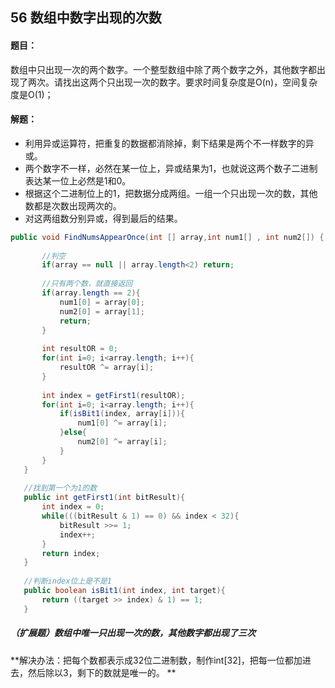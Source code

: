## 56 数组中数字出现的次数

#### 题目：

数组中只出现一次的两个数字。一个整型数组中除了两个数字之外，其他数字都出现了两次。请找出这两个只出现一次的数字。要求时间复杂度是O(n)，空间复杂度是O(1)；

#### 解题：

- 利用异或运算符，把重复的数据都消除掉，剩下结果是两个不一样数字的异或。
- 两个数字不一样，必然在某一位上，异或结果为1，也就说这两个数子二进制表达某一位上必然是1和0。
- 根据这个二进制位上的1，把数据分成两组。一组一个只出现一次的数，其他数都是次数出现两次的。
- 对这两组数分别异或，得到最后的结果。

 ```java
public void FindNumsAppearOnce(int [] array,int num1[] , int num2[]) {
        
        //判空
        if(array == null || array.length<2) return;
        
        //只有两个数，就直接返回
        if(array.length == 2){
            num1[0] = array[0];
            num2[0] = array[1];
            return;
        }
        
        int resultOR = 0;
        for(int i=0; i<array.length; i++){
            resultOR ^= array[i];
        }
        
        int index = getFirst1(resultOR);
        for(int i=0; i<array.length; i++){
            if(isBit1(index, array[i])){
                num1[0] ^= array[i];
            }else{
                num2[0] ^= array[i];
            }
        }
    }
    
    //找到第一个为1的数
    public int getFirst1(int bitResult){
        int index = 0;
        while(((bitResult & 1) == 0) && index < 32){
            bitResult >>= 1;
            index++;
        }
        return index;
    }
    
    //判断index位上是不是1
    public boolean isBit1(int index, int target){
        return ((target >> index) & 1) == 1;
    }
 ```





##### （扩展题）数组中唯一只出现一次的数，其他数字都出现了三次

**解决办法：把每个数都表示成32位二进制数，制作int[32]，把每一位都加进去，然后除以3，剩下的数就是唯一的。 **